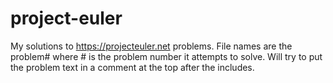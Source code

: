 # project-euler
My solutions to https://projecteuler.net problems.  File names are the problem# where # is the problem number it attempts to solve. 
Will try to put the problem text in a comment at the top after the includes.

